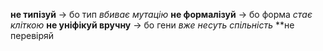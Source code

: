 **не типізуй** → бо тип *вбиває мутацію*
**не формалізуй** → бо форма *стає кліткою*
**не уніфікуй вручну** → бо гени *вже несуть спільність*
**не перевіряй
